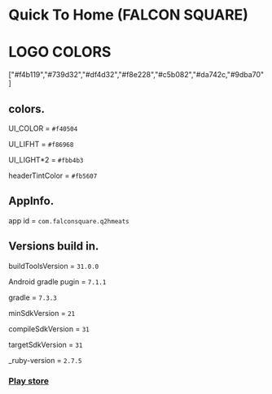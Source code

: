 # Quick To Home (FALCON SQUARE)


# LOGO COLORS 

["#f4b119","#739d32","#df4d32","#f8e228","#c5b082","#da742c,"#9dba70"]

## colors.
UI_COLOR = `#f40504`

UI_LIFHT = `#f86968`

UI_LIGHT*2 = `#fbb4b3`

headerTintColor = `#fb5607`

## AppInfo.
app id = ```com.falconsquare.q2hmeats```

## Versions build in.
buildToolsVersion = `31.0.0`

Android gradle pugin = `7.1.1`

gradle = `7.3.3`

minSdkVersion = `21`

compileSdkVersion = `31`

targetSdkVersion = `31`

_ruby-version = `2.7.5`
### [Play store](https://play.google.com/store/apps/details?id=com.falconsquare.q2hmeats)